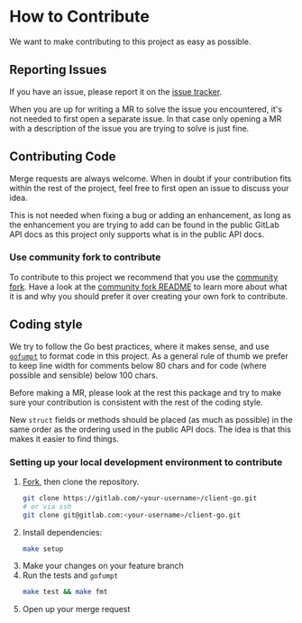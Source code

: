# How to Contribute

We want to make contributing to this project as easy as possible.

## Reporting Issues

If you have an issue, please report it on the
[issue tracker](https://gitlab.com/gitlab-org/api/client-go/-/issues).

When you are up for writing a MR to solve the issue you encountered, it's not
needed to first open a separate issue. In that case only opening a MR with a
description of the issue you are trying to solve is just fine.

## Contributing Code

Merge requests are always welcome. When in doubt if your contribution fits within
the rest of the project, feel free to first open an issue to discuss your idea.

This is not needed when fixing a bug or adding an enhancement, as long as the
enhancement you are trying to add can be found in the public GitLab API docs as
this project only supports what is in the public API docs.

### Use community fork to contribute

To contribute to this project we recommend that you use the
[community fork](https://gitlab.com/gitlab-community/api/client-go).
Have a look at the
[community fork README](https://gitlab.com/gitlab-community#gitlab-community-forks)
to learn more about what it is and why you should prefer it over
creating your own fork to contribute.

## Coding style

We try to follow the Go best practices, where it makes sense, and use
[`gofumpt`](https://github.com/mvdan/gofumpt) to format code in this project.
As a general rule of thumb we prefer to keep line width for comments below 80
chars and for code (where possible and sensible) below 100 chars.

Before making a MR, please look at the rest this package and try to make sure
your contribution is consistent with the rest of the coding style.

New `struct` fields or methods should be placed (as much as possible) in the same
order as the ordering used in the public API docs. The idea is that this makes it
easier to find things.

### Setting up your local development environment to contribute

1. [Fork](https://gitlab.com/gitlab-org/api/client-go), then clone the repository.
   ```sh
   git clone https://gitlab.com/<your-username>/client-go.git
   # or via ssh
   git clone git@gitlab.com:<your-username>/client-go.git
   ```
1. Install dependencies:
   ```sh
   make setup
   ```
1. Make your changes on your feature branch
1. Run the tests and `gofumpt`
   ```sh
   make test && make fmt
   ```
1. Open up your merge request
